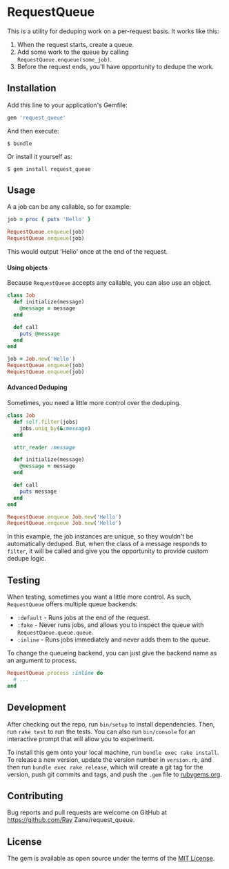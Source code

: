# RequestQueue

This is a utility for deduping work on a per-request basis. It works like this:

1. When the request starts, create a queue.
2. Add some work to the queue by calling `RequestQueue.enqueue(some_job)`.
3. Before the request ends, you'll have opportunity to dedupe the work.

## Installation

Add this line to your application's Gemfile:

```ruby
gem 'request_queue'
```

And then execute:

    $ bundle

Or install it yourself as:

    $ gem install request_queue

## Usage

A a job can be any callable, so for example:

```ruby
job = proc { puts 'Hello' }

RequestQueue.enqueue(job)
RequestQueue.enqueue(job)
```

This would output 'Hello' once at the end of the request.

#### Using objects

Because `RequestQueue` accepts any callable, you can also use an object.

```ruby
class Job
  def initialize(message)
    @message = message
  end

  def call
    puts @message
  end
end

job = Job.new('Hello')
RequestQueue.enqueue(job)
RequestQueue.enqueue(job)
```

#### Advanced Deduping

Sometimes, you need a little more control over the deduping.

```ruby
class Job
  def self.filter(jobs)
    jobs.uniq_by(&:message)
  end

  attr_reader :message

  def initialize(message)
    @message = message
  end

  def call
    puts message
  end
end

RequestQueue.enqueue Job.new('Hello')
RequestQueue.enqueue Job.new('Hello')
```

In this example, the job instances are unique, so they wouldn't be automatically deduped. But, when the class of a message responds to `filter`, it will be called and give you the opportunity to provide custom dedupe logic.

## Testing

When testing, sometimes you want a little more control. As such, `RequestQueue` offers multiple queue backends:

* `:default` - Runs jobs at the end of the request.
* `:fake` - Never runs jobs, and allows you to inspect the queue with `RequestQueue.queue.queue`.
* `:inline` - Runs jobs immediately and never adds them to the queue.

To change the queueing backend, you can just give the backend name as an argument to process.

```ruby
RequestQueue.process :inline do
  # ...
end
```

## Development

After checking out the repo, run `bin/setup` to install dependencies. Then, run `rake test` to run the tests. You can also run `bin/console` for an interactive prompt that will allow you to experiment.

To install this gem onto your local machine, run `bundle exec rake install`. To release a new version, update the version number in `version.rb`, and then run `bundle exec rake release`, which will create a git tag for the version, push git commits and tags, and push the `.gem` file to [rubygems.org](https://rubygems.org).

## Contributing

Bug reports and pull requests are welcome on GitHub at https://github.com/Ray Zane/request_queue.


## License

The gem is available as open source under the terms of the [MIT License](http://opensource.org/licenses/MIT).
